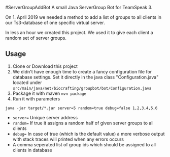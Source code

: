 #ServerGroupAddBot
A small Java ServerGroup Bot for TeamSpeak 3.

On 1. April 2019 we needed a method to add a list of groups to all clients in our Ts3-database of one specific virtual server. 

In less an hour we created this project. We used it to give each client a random set of server groups. 

## Usage
1. Clone or Download this project
2. We didn't have enough time to create a fancy configuration file for database settings. Set it directly in the java class "Configuration.java" located under `src/main/java/net/biocrafting/groupbot/bot/Configuration.java`
3. Package it with maven `mvn package`
4. Run it with parameters

```
java -jar target/*.jar server=5 random=true debug=false 1,2,3,4,5,6
```

- `server=` Unique server address 
- `random=` If true it assigns a random half of given server groups to all clients
- `debug=` In case of true (which is the default value) a more verbose output with stack traces will printed when any errors occurs
- A comma seperated list of group ids which should be assigned to all clients in database

